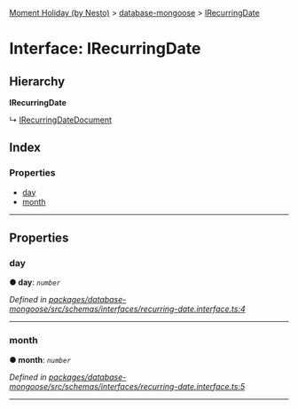 [Moment Holiday (by Nesto)](../README.md) > [database-mongoose](../modules/database_mongoose.md) > [IRecurringDate](../interfaces/database_mongoose.irecurringdate.md)

# Interface: IRecurringDate

## Hierarchy

**IRecurringDate**

↳  [IRecurringDateDocument](database_mongoose.irecurringdatedocument.md)

## Index

### Properties

* [day](database_mongoose.irecurringdate.md#day)
* [month](database_mongoose.irecurringdate.md#month)

---

## Properties

<a id="day"></a>

###  day

**● day**: *`number`*

*Defined in [packages/database-mongoose/src/schemas/interfaces/recurring-date.interface.ts:4](https://github.com/nesto-software/moment-holiday/blob/c39e49d/packages/database-mongoose/src/schemas/interfaces/recurring-date.interface.ts#L4)*

___
<a id="month"></a>

###  month

**● month**: *`number`*

*Defined in [packages/database-mongoose/src/schemas/interfaces/recurring-date.interface.ts:5](https://github.com/nesto-software/moment-holiday/blob/c39e49d/packages/database-mongoose/src/schemas/interfaces/recurring-date.interface.ts#L5)*

___

